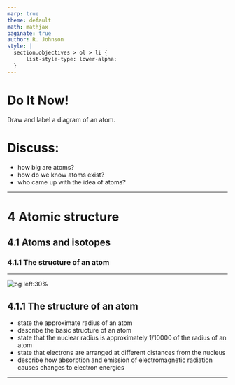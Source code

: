 ```yaml
---
marp: true
theme: default
math: mathjax
paginate: true
author: R. Johnson
style: |
  section.objectives > ol > li {
      list-style-type: lower-alpha;
  }
---
```


# Do It Now!

Draw and label a diagram of an atom.

# Discuss:

- how big are atoms?
- how do we know atoms exist?
- who came up with the idea of atoms?

---

# 4 Atomic structure

## 4.1 Atoms and isotopes

### 4.1.1 The structure of an atom

---

<!-- _class: objectives -->

![bg left:30%](https://images.unsplash.com/photo-1492962827063-e5ea0d8c01f5?ixlib=rb-4.0.3&ixid=MnwxMjA3fDB8MHxwaG90by1wYWdlfHx8fGVufDB8fHx8&auto=format&fit=crop&w=2121&q=80)

## 4.1.1 The structure of an atom

- state the approximate radius of an atom
- describe the basic structure of an atom
- state that the nuclear radius is approximately 1/10000 of the radius of an atom
- state that electrons are arranged at different distances from the nucleus
- describe how absorption and emission of electromagnetic radiation causes changes to electron energies

---

#
